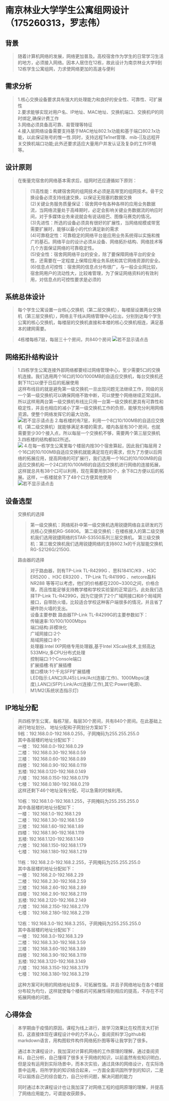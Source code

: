 # 南京林业大学学生公寓组网设计（175260313，罗志伟）
## 背景
> 随着计算机网络的发展，网络更加普及。高校宿舍作为学生的日常学习生活的地方，必须接入网络。因本人居住在12栋，故此设计为南京林业大学9到12栋学生公寓组网，力求使网络更加的高速与便利
## 需求分析
> 1.核心交换设备要求具有强大的处理能力和良好的安全性、可靠性、可扩展性  
> 2.要求能够实现对用户名、IP地址、MAC地址、交换机端口、交换机IP的同时绑定,确保计费工作  
> 3.网络必须具备高可靠、易管理等特征  
> 4.接入层网络设备需要支持基于MAC地址802.1x功能和基于端口802.1x功能，以此保证账号的惟一性.同时，支持远程Te1net管理、mib-||及远程开关交换机端口功能;此外还要求适应大量用户并发认证及复杂的工作环境等。
## 设计原则
> 在衡量完宿舍的网络基本需求后，组网时还应遵循如下原则：
>> (1)高性能：构建宿舍网的组网技术必须是高带宽的组网技术。骨干交换设备必须支持线速交换，以保证无阻塞的数据交换  
>> (2)关键业务服务质量保证：宿舍网中有各种各样的应用业务数据流，当网络流量处于高峰期时，必定会影响关键业务数据流的响应时间，对于多媒体业务来说就会有说话结巴、图像马赛克的情况。  
>> (3)先进性：所选的设备必须具有很好的扩展性，当网络规模或带宽需要扩展时，能够以最小的代价满足新的需求  
>> (4)可靠稳定性：可靠稳定的网络平台是应用业务系统得以实施和推广的基石。网络平台的设计必须从设备、网络拓扑结构、网络技术等几个方面保证网络的可靠稳定性。    
>> (5)安全性：宿舍网网络平台的安全，除了要保障网络平台的安全性，还需要在一定程度上保障应用业务系统和其它网络资源的安全。  
>> (6)信息点可控性：宿舍网的信息点分布很广，与一般企业网比较，宿舍网用户的流动性大，比较难管理，为了保证网络资料的有效利用，对信息点的可控性要求是必须的
## 系统总体设计
> 每个学生公寓设置一台核心交换机（第二层交换机），每楼层设置两台交换机（第三层交换机），网络主干线从网络管理中心拉出，分别到达每个学生公寓的核心交换机，每楼层的交换机直接和本楼的核心交换机相连，满足基本的建网需要。  

> 4栋楼每栋7层，每层三十个房间，共840个房间
![若不显示请点击](http://m.qpic.cn/psc?/V12gAyi52qwtQP/FuOlPseFkXy6zf1*h9xoNjZ6R29vd00e0jP6xLJ62tLhlES5N.vVcpG9vGBL5iMyd8JgLna5IUEjIxNkZRDihgv2Vgu00PM8obbWeib2yPw!/b&bo=IAN5AgAAAAARF3g!&rf=viewer_4)
## 网络拓扑结构设计
> 1.四栋学生公寓连接外部网络都要经过网络管理中心，至少需要5口的交换机连接。我们选用两个16口的100/1000MB的自适应交换机，每台交换机还剩下11口以便于日后的拓展使用  
> 这样布线目的就是避免第一级交换机一旦出现问题无法继续工作，同级的另一个第一级交换机可以确保网络不致中断，可以使整个网络继续正常运转。所以这样用两台第一级交换机布线比只用一台第一级交换机更具有可靠性和稳定性，并且也相应的减小了第一级交换机工作的负担，能够充分利用网络资源。使整个网络发挥它的最大功效。  
![若不显示请点击](http://m.qpic.cn/psc?/V12gAyi52qwtQP/FuOlPseFkXy6zf1*h9xoNuPfjypFnEP5*YL559rXsyJi7Grv1Oq453KQkvRo6KLNUn7eAh3GFi0EFZKv8O2RXASSEy6z7LPfVjdvDhtNOrQ!/b&bo=bAMtAgAAAAADF3I!&rf=viewer_4)
> 2.每栋楼的有7层，利用一个8口10/100MB的自适应交换机（第二级交换机）就能够满足本楼的需求。楼内各层有30个房间，也就需要至少30个接入点，所以每层一个交换机不够，需要两个第三层交换机  
> 3.四栋楼的结构都如2所述。  
![](http://m.qpic.cn/psc?/V12gAyi52qwtQP/FuOlPseFkXy6zf1*h9xoNnHVEvf5.X3NzQ.*ByvFAfmzGGlcxY9hM3JYIntCeAzhKEBRxsIfL*gIgNwPwt67Ss9Y9Tuq03ZYOW0N7cyKKcw!/b&bo=9AO1AgAAAAADJ0I!&rf=viewer_4)
> 4.在每一栋学生公寓里每个楼层内按30个宿舍算起，因此我们每层用 2 个16口的10/100MB自适应交换机就能满足现在的需求，但为了方便以后网络的拓展应用，提高网络的可扩展行，我们选用一个16口的10/100MB的自适应交换机和一个24口的10/100MB的自适应交换机进行网络的连接拓展，这样就总共有38个口可以利用，现在需要用到30个，余下8口方便以后的拓展。这样，一栋楼就余下了48个口方便其他使用  
![若不显示请点击](http://m.qpic.cn/psc?/V12gAyi52qwtQP/FuOlPseFkXy6zf1*h9xoNr5Tu*SgtWo6N*uWKo*sB.Bnz4qJrxnH0120CKR1y5AfY0typDKQ.qkbY8F70UaXTz3zVo.swiMEvwIniOGzFQA!/b&bo=tQKHAQAAAAADFwM!&rf=viewer_4)
## 设备选型
> 交换机的选择
>> 第一级交换机：网络拓扑中第一级交换机选用锐捷网络自主研发的万兆核心交换机RG-S6806。  第二级交换机：在楼栋接入的第二级交换机我们选用锐捷网络的STAR-S3550系列三层交换机。  第三级交换机：第三极交换机我们选用锐捷网络的支持802.1x的千兆智能交换机RG-S2126G/2150G.  

> 路由器的选择  
>> 对于路由器，则有TP-Link TL-R4299G 、思科1841C/K9 、H3C ER5200 、H3C ER3200 、TP-Link TL-R4199G 、netcore磊科NR288 等等可以考虑，他们的价格都在2200~3300之间，价格合理，而且性能足够支持教学楼和学校实验室的正常运行。此处我们选择TP-Link TL-R4299G，因为它提供了2个广域网接口和8个局域网接口，自带防火墙，比较适合学校这种客户端很多的情况，并且省了硬件防火墙的支出。  
> 设备主要参数
>> 路由器TP-Link TL-R4299G的主要参数如下：  
传输速率:10/100/1000Mbps  
端口结构:非模块化  
广域网接口:2个  
局域网接口:8个  
处理器:Intel IXP网络专用处理器,基于Intel XScale技术,主频高达533MHz,多CPU分布式处理  
控制端口:1个Console端口  
扩展插槽:有扩展插槽  
接口模块:1个千兆SFP扩展插槽  
LED指示:LAN口(RJ45):Link/Act(连接/工作)、1000Mbps(速度),LAN口(SFP):Link/Act(连接/工作),其它:Power(电源)、M1/M2(系统状态指示灯)  
## IP地址分配
> 共四栋学生公寓，每栋7层，每层30个房间，共有840个房间。在此基础上进行地址划分。
> 地址分配和子网划分方案如下：  
9栋：192.168.0.0-192.168.0.255，子网掩码为255.255.255.0  
> 其中各层楼的地址分配如下：  
> 一楼： 192.168.0.0-192.168.0.29  
> 二楼： 192.168.0.30-192.168.0.59  
> 三楼： 192.168.0.60-192.168.0.89  
> 四楼： 192.168.0.90-192.168.0.119  
> 五楼:  192.168.0.120-192.168.0.149  
> 六楼： 192.168.0.150-192.168.0.179  
> 七楼： 192.168.0.180-192.168.0.219  
> 这样还剩下46个地址没有分配，可以急需的时候利用。  
>   
>   
>   
> 10栋：192.168.1.0-192.168.1.255，子网掩码为255.255.255.0  
> 其中各层楼的地址分配如下：  
> 一楼： 192.168.1.0-192.168.1.29  
> 二楼： 192.168.1.30-192.168.1.59  
> 三楼： 192.168.1.60-192.168.1.89  
> 四楼： 192.168.1.90-192.168.1.119  
> 五楼:  192.168.1.120-192.168.1.149  
> 六楼： 192.168.1.150-192.168.1.179  
> 七楼： 192.168.1.180-192.168.1.219  
>   
>   
>   
> 11栋：192.168.2.0-192.168.2.255，子网掩码为255.255.255.0  
> 其中各层楼的地址分配如下：  
> 一楼： 192.168.2.0-192.168.2.29  
> 二楼： 192.168.2.30-192.168.2.59  
> 三楼： 192.168.2.60-192.168.2.89  
> 四楼： 192.168.2.90-192.168.2.119  
> 五楼:  192.168.2.120-192.168.2.149  
> 六楼： 192.168.2.150-192.168.2.179  
> 七楼： 192.168.2.180-192.168.2.219  
>   
>   
>   
> 12栋：192.168.3.0-192.168.3.255，子网掩码为255.255.255.0  
> 其中各层楼的地址分配如下：  
> 一楼： 192.168.3.0-192.168.3.29  
> 二楼： 192.168.3.30-192.168.3.59  
> 三楼： 192.168.3.60-192.168.3.89  
> 四楼： 192.168.3.90-192.168.3.119  
> 五楼:  192.168.3.120-192.168.3.149  
> 六楼： 192.168.3.150-192.168.3.179  
> 七楼： 192.168.3.180-192.168.3.219  
>   
>   
>   
>   
>   
> 这种方案可利用的网络地址较多，可拓展性强。并且子网络地址在各个楼层分布较为均匀，这样就使每个楼栋的可拓展性得到相应的提高，不存在不可拓展网络的问题。  
## 心得体会
>   本学期由于疫情的原因，课程为线上进行，故学习效果比在校而言大打折扣，这直接体现在课程设计中的力不从心，查阅资料学习github和markdown语言，用构图软件构件网络拓扑图等等让我学到了很多。  
>   
>   通过本次课程设计，我加深对计算机网络的工作原理的理解，通过查阅资料，自己分析，自己懂得了很多关于网络的知识，以前虽然有些知识明白，但是没有运用到实际场景中，而本次实验，通过具体的网络设计，在实际场景中运用，将所学到的知识结合起来，一方面全面巩固所学到的知识，二是可以锻炼自己的综合能力，自己分析问题，解决问题的能力  
>   
>   同时通过本次课程设计也让我加深了对网络工程的组网原理的理解，并提高了网络应用能力，可谓是收获颇多。
